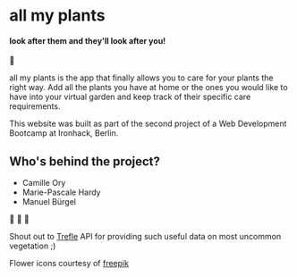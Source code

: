 # all my plants
#### look after them and they'll look after you!

:palm_tree: 


all my plants is the app that finally allows you to care for your plants the right way. Add all the plants you have at home or the ones you would like to have into your virtual garden and keep track of their specific care requirements.




This website was built as part of the second project of a Web Development Bootcamp at Ironhack, Berlin.

## Who's behind the project?

- Camille Ory
- Marie-Pascale Hardy
- Manuel Bürgel

:sunflower: 
:white_flower: 
:sunflower: 


Shout out to [Trefle](https://trefle.io) API for providing such useful data on most uncommon vegetation ;) 

Flower icons courtesy of [freepik](https://www.freepik.com/)
